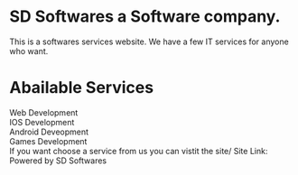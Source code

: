 # SD Softwares a Software company.
This is a softwares services website. We have a few IT services for anyone who want.
# Abailable Services
Web Development\
IOS Development\
Android Deveopment\
Games Development\
If you want choose a service from us you can vistit the site/
Site Link: 
Powered by SD Softwares